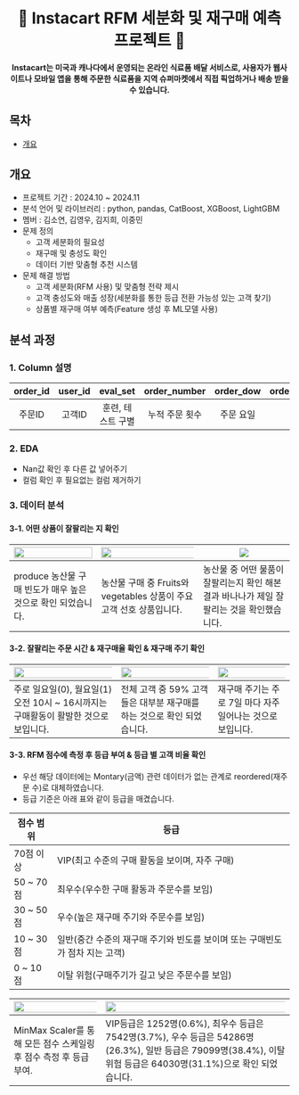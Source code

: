<h1 align="center">
🥕 Instacart RFM 세분화 및 재구매 예측 프로젝트 🥕
</h1>
<h4 align="center">
Instacart는 미국과 캐나다에서 운영되는 온라인 식료품 배달 서비스로, 
사용자가 웹사이트나 모바일 앱을 통해 주문한 식료품을 지역 
슈퍼마켓에서 직접 픽업하거나 배송 받을 수 있습니다.
</h4>

## 목차
- [개요](#개요)

## 개요
- 프로젝트 기간 : 2024.10 ~ 2024.11
- 분석 언어 및 라이브러리 : python, pandas, CatBoost, XGBoost, LightGBM
- 멤버 : 김소연, 김영우, 김지희, 이중민
- 문제 정의                
  - 고객 세분화의 필요성 
  - 재구매 및 충성도 확인
  - 데이터 기반 맞춤형 추천 시스템
- 문제 해결 방법
  - 고객 세분화(RFM 사용) 및 맞춤형 전략 제시
  - 고객 충성도와 매출 성장(세분화를 통한 등급 전환 가능성 있는 고객 찾기)
  - 상품별 재구매 여부 예측(Feature 생성 후 ML모델 사용)

## 분석 과정
### 1. Column 설명
|order_id|user_id|eval_set|order_number|order_dow|order_hour_of_day|days_since_prior_order|product_id|add_to_cart_order|reordered|
|:---:|:---:|:---:|:---:|:---:|:---:|:---:|:---:|:---:|:---:|
|주문ID|고객ID|훈련, 테스트 구별|누적 주문 횟수|주문 요일|주문 시간|주문 주기|물건ID|장바구니담은순서|재주문여부|

### 2. EDA
- Nan값 확인 후 다른 값 넣어주기
- 컬럼 확인 후 필요없는 컬럼 제거하기

### 3. 데이터 분석
#### 3-1. 어떤 상품이 잘팔리는 지 확인

<img src = "https://github.com/user-attachments/assets/7e6b76f8-9628-4b86-a437-eec96316a5ae" width=100%> |<img src="https://github.com/user-attachments/assets/d20ba7f4-d125-470f-8176-c018aa0c225b" width=120%> |<img src="https://github.com/user-attachments/assets/015555cd-bf5c-4b84-b910-3f2b9f5cab08" class="large">
--- | --- | --- |  
produce 농산물 구매 빈도가 매우 높은 것으로 확인 되었습니다.| 농산물 구매 중 Fruits와 vegetables 상품이 주요고객 선호 상품입니다.| 농산물 중 어떤 물품이 잘팔리는지 확인 해본 결과 바나나가 제일 잘팔리는 것을 확인했습니다.|

#### 3-2. 잘팔리는 주문 시간 & 재구매율 확인 & 재구매 주기 확인
<img src = "https://github.com/user-attachments/assets/3ef6a8b2-ee96-45aa-88b6-34c8f3c0f765" width=120%> |<img src="https://github.com/user-attachments/assets/2f0826aa-384a-4ce9-b02b-c7e9e0d94681" width=120%> |<img src="https://github.com/user-attachments/assets/e41923f2-b2e0-47b7-ab82-907a4fd71957" width=120%>
--- | --- | --- |  
주로 일요일(0), 월요일(1) 오전 10시 ~ 16시까지는 구매활동이 활발한 것으로 보입니다.| 전체 고객 중 59% 고객들은 대부분 재구매를 하는 것으로 확인 되었습니다.| 재구매 주기는 주로 7일 마다 자주 일어나는 것으로 보입니다.|

#### 3-3. RFM 점수에 측정 후 등급 부여 & 등급 별 고객 비율 확인
- 우선 해당 데이터에는 Montary(금액) 관련 데이터가 없는 관계로 reordered(재주문 수)로 대체하였습니다.
- 등급 기준은 아래 표와 같이 등급을 매겼습니다.

| 점수 범위      | 등급       |
|----------------|------------|
| 70점 이상      | VIP(최고 수준의 구매 활동을 보이며, 자주 구매)|
| 50 ~ 70점      | 최우수(우수한 구매 활동과 주문수를 보임)|
| 30 ~ 50점      | 우수(높은 재구매 주기와 주문수를 보임)|
| 10 ~ 30점      | 일반(중간 수준의 재구매 주기와 빈도를 보이며 또는 구매빈도가 점차 지는 고객)|
| 0 ~ 10점       | 이탈 위험(구매주기가 길고 낮은 주문수를 보임) |

  
<img src = "https://github.com/user-attachments/assets/1e23e755-d3f6-4bef-856c-5cc99a2ebd5f" width=120%> |<img src="https://github.com/user-attachments/assets/1dde2204-5169-4700-912d-a76b922ff337" width=120%> |
--- | --- |
MinMax Scaler를 통해 모든 점수 스케일링 후 점수 측정 후 등급 부여.| VIP등급은 1252명(0.6%), 최우수 등급은 7542명(3.7%), 우수 등급은 54286명(26.3%), 일반 등급은 79099명(38.4%), 이탈 위험 등급은 64030명(31.1%)으로 확인 되었습니다.|
